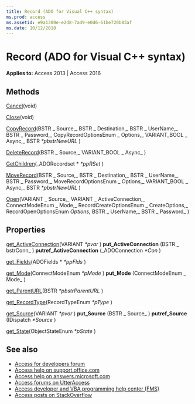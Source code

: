 ```yaml
---
title: Record (ADO for Visual C++ syntax)
ms.prod: access
ms.assetid: e9a1300e-e2d8-7ad9-e0d6-61be720b83af
ms.date: 10/12/2018
---
```



# Record (ADO for Visual C++ syntax)

**Applies to:** Access 2013 | Access 2016

## Methods

[Cancel](https://msdn.microsoft.com/library/747edc04-a5cc-3631-2d0b-82e7e41a76b7%28Office.15%29.aspx)(void) 

[Close](https://msdn.microsoft.com/library/26a7cced-ebeb-70be-f5de-96a35711bc37%28Office.15%29.aspx)(void) 

[CopyRecord](https://msdn.microsoft.com/library/724e4358-f216-8e47-5bab-c72770ece5a4%28Office.15%29.aspx)(BSTR _ Source,_ BSTR _ Destination,_ BSTR _ UserName,_ BSTR _ Password,_ CopyRecordOptionsEnum _ Options,_ VARIANT_BOOL _ Async,_ BSTR _*pbstrNewURL_ ) 

[DeleteRecord](https://msdn.microsoft.com/library/ba71187f-e580-bba8-f41b-bedfa0bc2b04%28Office.15%29.aspx)(BSTR _ Source,_ VARIANT_BOOL _ Async_ ) 

[GetChildren](https://msdn.microsoft.com/library/998cf640-ffc7-51e1-4d1e-4797f7cdea4a%28Office.15%29.aspx)(_ADORecordset * _*ppRSet_ ) 

[MoveRecord](https://msdn.microsoft.com/library/efc341a2-0e08-a838-5925-8d4c46377e48%28Office.15%29.aspx)(BSTR _ Source,_ BSTR _ Destination,_ BSTR _ UserName,_ BSTR _ Password,_ MoveRecordOptionsEnum _ Options,_ VARIANT_BOOL _ Async,_ BSTR _*pbstrNewURL_ ) 

[Open](https://msdn.microsoft.com/library/ba71c5c7-326e-d3b6-0e74-e8343ee6896f%28Office.15%29.aspx)(VARIANT _ Source,_ VARIANT _ ActiveConnection,_ ConnectModeEnum _ Mode,_ RecordCreateOptionsEnum _ CreateOptions,_ RecordOpenOptionsEnum _Options,_ BSTR _ UserName,_ BSTR _ Password_ )

## Properties

[get_ActiveConnection](https://msdn.microsoft.com/library/5501b2d7-b62c-5fff-1edd-2b7efb3f8c4a%28Office.15%29.aspx)(VARIANT  _*pvar_ ) **put_ActiveConnection** (BSTR _ bstrConn_ ) **putref_ActiveConnection** (_ADOConnection _*Con_ ) 

[get_Fields](https://msdn.microsoft.com/library/029aa738-8726-54a6-1813-b152813948bc%28Office.15%29.aspx)(ADOFields * _*ppFlds_ ) 

[get_Mode](https://msdn.microsoft.com/library/62086f4f-8624-16c4-dae1-a17475d1864d%28Office.15%29.aspx)(ConnectModeEnum  _*pMode_ ) **put_Mode** (ConnectModeEnum _ Mode_ ) 

[get_ParentURL](https://msdn.microsoft.com/library/ec7ec476-6f9e-8486-fe02-74995975df5c%28Office.15%29.aspx)(BSTR  _*pbstrParentURL_ ) 

[get_RecordType](https://msdn.microsoft.com/library/a42001a6-7312-162d-dd71-c82f8c9d527f%28Office.15%29.aspx)(RecordTypeEnum  _*pType_ ) 

[get_Source](https://msdn.microsoft.com/library/f36f0f5f-4493-d8c5-db4b-c72f5031bcb3%28Office.15%29.aspx)(VARIANT  _*pvar_ ) **put_Source** (BSTR _ Source_ ) **putref_Source** (IDispatch _*Source_ ) 

[get_State](https://msdn.microsoft.com/library/ade0a50c-e2d8-23ac-4ea9-b012fedcd5db%28Office.15%29.aspx)(ObjectStateEnum  _*pState_ )

## See also

- [Access for developers forum](https://social.msdn.microsoft.com/Forums/office/home?forum=accessdev)
- [Access help on support.office.com](https://support.office.com/search/results?query=Access)
- [Access help on answers.microsoft.com](https://answers.microsoft.com/)
- [Access forums on UtterAccess](http://www.utteraccess.com/forum/index.php?act=idx)
- [Access developer and VBA programming help center (FMS)](http://www.fmsinc.com/MicrosoftAccess/developer/)
- [Access posts on StackOverflow](https://stackoverflow.com/questions/tagged/ms-access)

